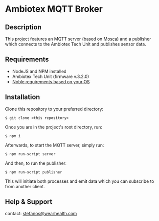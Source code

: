 # Ambiotex MQTT Broker

## Description

This project features an MQTT server (based on [Mosca](https://github.com/mcollina/mosca)) and a publisher which connects to the Ambiotex Tech Unit and publishes sensor data.

## Requirements

- NodeJS and NPM installed
- Ambiotex Tech Unit (firmware v.3.2.0)
- [Noble requirements based on your OS](https://github.com/noble/noble)

## Installation

Clone this repository to your preferred directory:
```
$ git clone <this repository>
```

Once you are in the project's root directory, run:
```
$ npm i
```

Afterwards, to start the MQTT server, simply run:
```
$ npm run-script server
```

And then, to run the publisher:
```
$ npm run-script publisher
```

This will initiate both processes and emit data which you can subscribe to from another client.

## Help & Support

contact: stefanos@wearhealth.com

